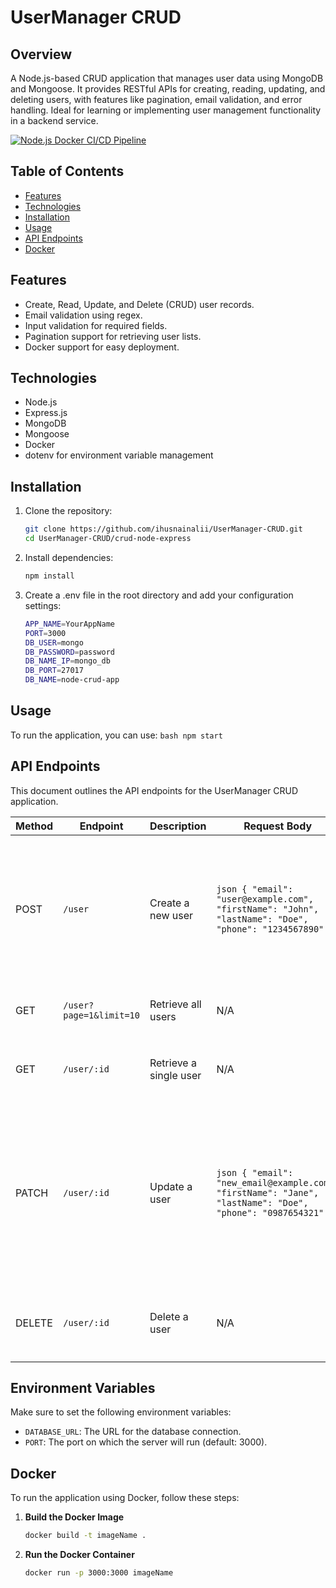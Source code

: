 # UserManager CRUD

## Overview

A Node.js-based CRUD application that manages user data using MongoDB and Mongoose. It provides RESTful APIs for creating, reading, updating, and deleting users, with features like pagination, email validation, and error handling. Ideal for learning or implementing user management functionality in a backend service.

[![Node.js Docker CI/CD Pipeline](https://github.com/ihusnainalii/UserManager-CRUD/actions/workflows/docker-publish.yml/badge.svg)](https://github.com/ihusnainalii/UserManager-CRUD/actions/workflows/docker-publish.yml)

## Table of Contents

- [Features](#features)
- [Technologies](#technologies)
- [Installation](#installation)
- [Usage](#usage)
- [API Endpoints](#api-endpoints)
- [Docker](#docker)

## Features

- Create, Read, Update, and Delete (CRUD) user records.
- Email validation using regex.
- Input validation for required fields.
- Pagination support for retrieving user lists.
- Docker support for easy deployment.

## Technologies

- Node.js
- Express.js
- MongoDB
- Mongoose
- Docker
- dotenv for environment variable management

## Installation

1. Clone the repository:

    ```bash
    git clone https://github.com/ihusnainalii/UserManager-CRUD.git
    cd UserManager-CRUD/crud-node-express
    ```
2. Install dependencies:

    ```bash
    npm install
    ```
3. Create a .env file in the root directory and add your configuration settings:

    ```bash
    APP_NAME=YourAppName
    PORT=3000
    DB_USER=mongo
    DB_PASSWORD=password
    DB_NAME_IP=mongo_db
    DB_PORT=27017
    DB_NAME=node-crud-app
    ```

## Usage
To run the application, you can use:
    ```bash
    npm start
    ```

## API Endpoints
This document outlines the API endpoints for the UserManager CRUD application.


| Method | Endpoint                      | Description                             | Request Body                                                                                          | Responses                                          |
|--------|-------------------------------|-----------------------------------------|--------------------------------------------------------------------------------------------------------|---------------------------------------------------|
| POST   | `/user`                       | Create a new user                      | ```json { "email": "user@example.com", "firstName": "John", "lastName": "Doe", "phone": "1234567890" } ``` | `201 Created`: User created successfully.<br>`400 Bad Request`: Validation error.<br>`409 Conflict`: Email already exists. |
| GET    | `/user?page=1&limit=10`      | Retrieve all users                     | N/A                                                                                                    | `200 OK`: List of users with pagination details.   |
| GET    | `/user/:id`                   | Retrieve a single user                 | N/A                                                                                                    | `200 OK`: User details.<br>`404 Not Found`: User not found. |
| PATCH  | `/user/:id`                   | Update a user                          | ```json { "email": "new_email@example.com", "firstName": "Jane", "lastName": "Doe", "phone": "0987654321" } ``` | `200 OK`: User updated successfully.<br>`400 Bad Request`: Validation error.<br>`404 Not Found`: User not found.<br>`409 Conflict`: Email already exists. |
| DELETE | `/user/:id`                   | Delete a user                          | N/A                                                                                                    | `200 OK`: User deleted successfully.<br>`404 Not Found`: User not found. |


## Environment Variables

Make sure to set the following environment variables:

- `DATABASE_URL`: The URL for the database connection.
- `PORT`: The port on which the server will run (default: 3000).

## Docker

To run the application using Docker, follow these steps:

1. **Build the Docker Image**
   ```bash
   docker build -t imageName .
    ```

2. **Run the Docker Container** 
    ```bash
   docker run -p 3000:3000 imageName
    ```